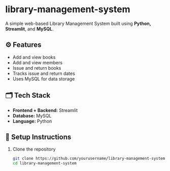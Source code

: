 # library-management-system

A simple web-based Library Management System built using **Python, Streamlit**, and **MySQL**.

## ⚙️ Features
- Add and view books  
- Add and view members  
- Issue and return books  
- Tracks issue and return dates  
- Uses MySQL for data storage  

## 🗂️ Tech Stack
- **Frontend + Backend:** Streamlit  
- **Database:** MySQL  
- **Language:** Python  

## 🚀 Setup Instructions
1. Clone the repository  
   ```bash
   git clone https://github.com/yourusername/library-management-system.git
   cd library-management-system
